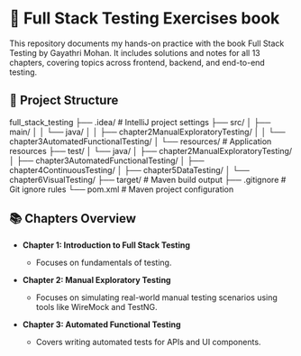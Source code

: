 # 📘 Full Stack Testing Exercises book

This repository documents my hands-on practice with the book Full Stack Testing by Gayathri Mohan. It includes solutions and notes for all 13 chapters, covering topics across frontend, backend, and end-to-end testing.

## 📁 Project Structure

full_stack_testing
├── .idea/                                 # IntelliJ project settings
├── src/
│   ├── main/
│   │   └── java/
│   │       ├── chapter2ManualExploratoryTesting/
│   │       └── chapter3AutomatedFunctionalTesting/
│   └── resources/                         # Application resources
├── test/
│   └── java/
│       ├── chapter2ManualExploratoryTesting/
│       ├── chapter3AutomatedFunctionalTesting/
│       ├── chapter4ContinuousTesting/
│       ├── chapter5DataTesting/
│       └── chapter6VisualTesting/
├── target/                                # Maven build output
├── .gitignore                             # Git ignore rules
└── pom.xml                                # Maven project configuration

## 📚 Chapters Overview

- **Chapter 1: Introduction to Full Stack Testing**
  - Focuses on fundamentals of testing.
    
- **Chapter 2: Manual Exploratory Testing**
  - Focuses on simulating real-world manual testing scenarios using tools like WireMock and TestNG.

- **Chapter 3: Automated Functional Testing**
  - Covers writing automated tests for APIs and UI components.
